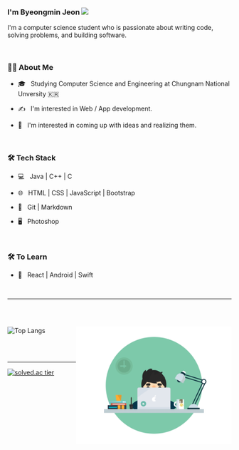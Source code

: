 ### I'm Byeongmin Jeon  <img src="https://github.com/souvikguria98/souvikguria98/blob/master/Hi.gif" width="25">


I'm a computer science student who is passionate about writing code, solving problems, and building software.


<br>


<h3> 👨🏻 About Me </h3>


- 🎓 &nbsp; Studying Computer Science and Engineering at Chungnam National Unversity :kr:

- ✍️ &nbsp; I'm interested in Web / App development.

- 🤔 &nbsp; I'm interested in coming up with ideas and realizing them.


<br>


<h3>🛠 Tech Stack</h3>


- 💻 &nbsp; Java | C++ | C 

- 🌐 &nbsp; HTML | CSS | JavaScript | Bootstrap

<!--- 🛢 &nbsp; MySQL | MongoDB -->

- 🔧 &nbsp; Git | Markdown

- 🖥 &nbsp; Photoshop


<br>



<h3>🛠 To Learn</h3>

- 🔧 &nbsp; React | Android | Swift

<br>

<hr>



<br/><br/>

<img src="https://github.com/nirala69/nirala69/blob/master/70804f7e25b11f29db904f2fa7b4cd9d.gif" width="350" align='right'>

![Top Langs](https://github-readme-stats.vercel.app/api/top-langs/?username=jeonbyeongmin&show_icons=true)

<br><br>



<hr>


[![solved.ac tier](http://mazassumnida.wtf/api/generate_badge?boj=qudals7613)](https://solved.ac/qudals7613)
